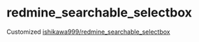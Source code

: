 # redmine_searchable_selectbox

Customized [ishikawa999/redmine_searchable_selectbox](https://github.com/ishikawa999/redmine_searchable_selectbox)
